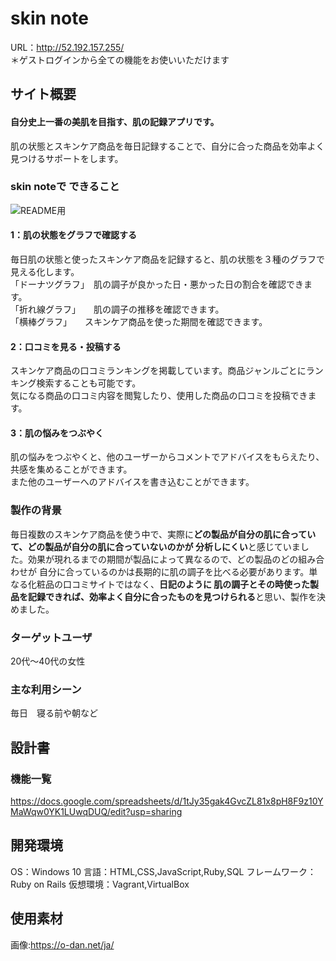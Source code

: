 # skin note
URL：http://52.192.157.255/<br>
＊ゲストログインから全ての機能をお使いいただけます

## サイト概要
#### 自分史上一番の美肌を目指す、肌の記録アプリです。
肌の状態とスキンケア商品を毎日記録することで、自分に合った商品を効率よく見つけるサポートをします。

### skin noteで できること

![README用](https://user-images.githubusercontent.com/68380272/102248524-97adae00-3f44-11eb-8493-7e616357545c.png)

#### 1：肌の状態をグラフで確認する
毎日肌の状態と使ったスキンケア商品を記録すると、肌の状態を３種のグラフで見える化します。<br>
「ドーナツグラフ」　肌の調子が良かった日・悪かった日の割合を確認できます。<br>
「折れ線グラフ」　　肌の調子の推移を確認できます。<br>
「横棒グラフ」　　スキンケア商品を使った期間を確認できます。<br>
#### 2：口コミを見る・投稿する
スキンケア商品の口コミランキングを掲載しています。商品ジャンルごとにランキング検索することも可能です。<br>
気になる商品の口コミ内容を閲覧したり、使用した商品の口コミを投稿できます。<br>
#### 3：肌の悩みをつぶやく
肌の悩みをつぶやくと、他のユーザーからコメントでアドバイスをもらえたり、共感を集めることができます。<br>
また他のユーザーへのアドバイスを書き込むことができます。<br>

### 製作の背景
毎日複数のスキンケア商品を使う中で、実際に**どの製品が自分の肌に合っていて、どの製品が自分の肌に合っていないのかが
分析しにくい**と感じていました。効果が現れるまでの期間が製品によって異なるので、どの製品のどの組み合わせが
自分に合っているのかは長期的に肌の調子を比べる必要があります。単なる化粧品の口コミサイトではなく、**日記のように
肌の調子とその時使った製品を記録できれば、効率よく自分に合ったものを見つけられる**と思い、製作を決めました。

### ターゲットユーザ
20代～40代の女性

### 主な利用シーン
毎日　寝る前や朝など

## 設計書

### 機能一覧
https://docs.google.com/spreadsheets/d/1tJy35gak4GvcZL81x8pH8F9z10YMaWqw0YK1LUwqDUQ/edit?usp=sharing

## 開発環境
OS：Windows 10
言語：HTML,CSS,JavaScript,Ruby,SQL
フレームワーク：Ruby on Rails
仮想環境：Vagrant,VirtualBox

## 使用素材
画像:https://o-dan.net/ja/
